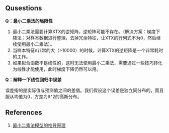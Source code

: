## Qusestions

**Q：最小二乘法的局限性**

1. 最小二乘法需要计算XTX的逆矩阵，逆矩阵可能不存在。（解决方案：梯度下降法；对样本数据进行整理，去掉冗余特征，让XTX的行列式不为0，然后继续使用最小二乘法）。
2. 当样本特征n非常的大（>10000）的时候，计算XTX的逆矩阵是一个非常耗时的工作。
3. 如果拟合函数不是线性的，这时无法使用最小二乘法，需要通过一些技巧转化为线性才能使用，此时梯度下降仍然可以用。

**Q：解释一下线性回归中误差**

误差指的是实际值与预测值之间的差值。我们假设这个误差是独立同分布的，而且服从均值为0，方差为θ^2的高斯分布。

## References
1. [最小二乘法模型的推导原理](https://www.cnblogs.com/hum0ro/p/9649667.html)
